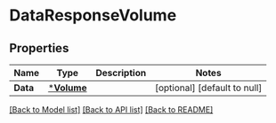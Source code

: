 # DataResponseVolume

## Properties
Name | Type | Description | Notes
------------ | ------------- | ------------- | -------------
**Data** | [***Volume**](Volume.md) |  | [optional] [default to null]

[[Back to Model list]](../README.md#documentation-for-models) [[Back to API list]](../README.md#documentation-for-api-endpoints) [[Back to README]](../README.md)


